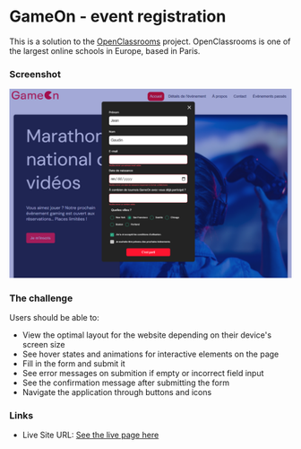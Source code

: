 # GameOn - event registration

This is a solution to the [OpenClassrooms](https://openclassrooms.com/) project. OpenClassrooms is one of the largest online schools in Europe, based in Paris.

### Screenshot

![](/images/screenshot.png)

### The challenge

Users should be able to:

- View the optimal layout for the website depending on their device's screen size
- See hover states and animations for interactive elements on the page
- Fill in the form and submit it
- See error messages on submition if empty or incorrect field input
- See the confirmation message after submitting the form
- Navigate the application through buttons and icons

### Links

- Live Site URL: [See the live page here](https://kasia307584.github.io/game-on-event-registration/)
